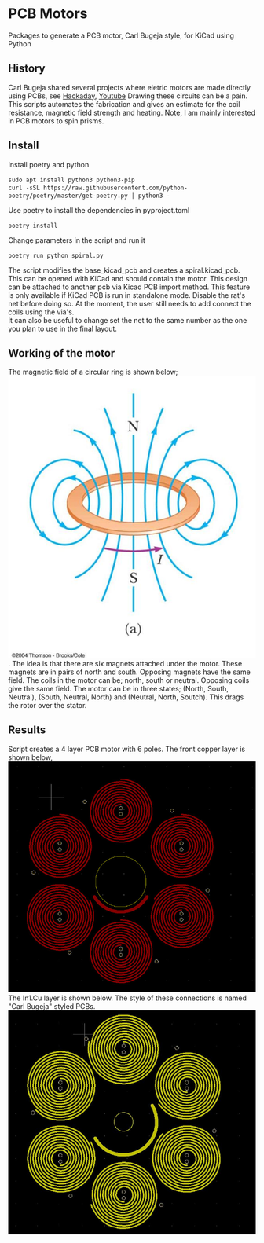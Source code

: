 # PCB Motors

Packages to generate a PCB motor, Carl Bugeja style, for KiCad using Python

## History

Carl Bugeja shared several projects where eletric motors are made directly using PCBs,
see [Hackaday](https://hackaday.io/CarlBugeja), [Youtube](https://www.youtube.com/c/CarlBugeja)
Drawing these circuits can be a pain. This scripts automates the fabrication and gives an
estimate for the coil resistance, magnetic field strength and heating.
Note, I am mainly interested in PCB motors to spin prisms.

## Install
Install poetry and python
```console
sudo apt install python3 python3-pip
curl -sSL https://raw.githubusercontent.com/python-poetry/poetry/master/get-poetry.py | python3 -
```
Use poetry to install the dependencies in pyproject.toml
```console
poetry install
```
Change parameters in the script and run it
```console
poetry run python spiral.py
```
The script modifies the base_kicad_pcb and creates a spiral.kicad_pcb.
This can be opened with KiCad and should contain the motor.
This design can be attached to another pcb via Kicad PCB import method.
This feature is only available if KiCad PCB is run in standalone mode. Disable the rat's net before doing so.
At the moment, the user still needs to add connect the coils using the via's.  
It can also be useful to change set the net to the same number as the one you plan to use in the final layout.

## Working of the motor

The magnetic field of a circular ring is shown below;
![fieldloop](./images/fieldcircularloop.jpg).
The idea is that there are six magnets attached under the motor.
These magnets are in pairs of north and south. Opposing magnets have the same field.
The coils in the motor can be; north, south or neutral.  Opposing coils give the same field.
The motor can be in three states; (North, South, Neutral), (South, Neutral, North) and (Neutral, North, Soutch).
This drags the rotor over the stator.

## Results

Script creates a 4 layer PCB motor with 6 poles. 
The front copper layer is shown below,  
![toplayer](./images/toplayer.jpg)  
The In1.Cu layer is shown below. The style of these connections is named "Carl Bugeja" styled PCBs.  
![layer1](./images/in1layer.JPG)  

